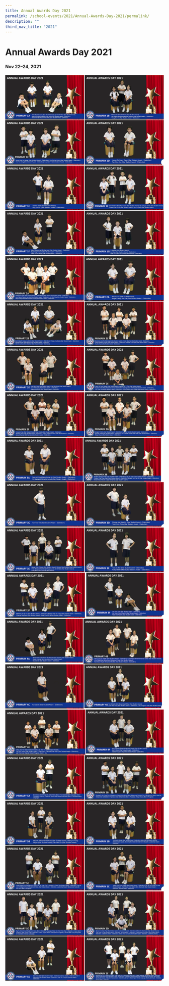 ```yaml
---
title: Annual Awards Day 2021
permalink: /school-events/2021/Annual-Awards-Day-2021/permalink/
description: ""
third_nav_title: "2021"
---
```

# Annual Awards Day 2021

#### Nov 22–24, 2021

![](/images/Annual%20Awards%20Day%202021.png)
![](/images/Annual%20Awards%20Day2.png)
![](/images/Annual%20Awards%20Day3.png)
![](/images/Annual%20Awards%20Day4.png)
![](/images/Annual%20Awards%20Day5.png)
![](/images/Annual%20Awards%20Day6.png)
![](/images/Annual%20Awards%20Day7.png)
![](/images/Annual%20Awards%20Day8.png)
![](/images/Annual%20Awards%20Day9.png)
![](/images/Annual%20Awards%20Day10.png)